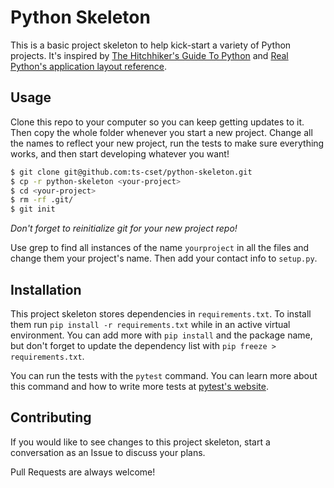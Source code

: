 # Python Skeleton

This is a basic project skeleton to help kick-start a variety of Python projects. It's inspired by [The Hitchhiker's Guide To Python](https://docs.python-guide.org/writing/structure/) and [Real Python's application layout reference](https://realpython.com/python-application-layouts/).


## Usage

Clone this repo to your computer so you can keep getting updates to it. Then copy the whole folder whenever you start a new project. Change all the names to reflect your new project, run the tests to make sure everything works, and then start developing whatever you want!

```bash
$ git clone git@github.com:ts-cset/python-skeleton.git
$ cp -r python-skeleton <your-project>
$ cd <your-project>
$ rm -rf .git/
$ git init
```

*Don't forget to reinitialize git for your new project repo!*

Use grep to find all instances of the name `yourproject` in all the files and change them your project's name. Then add your contact info to `setup.py`.


## Installation

This project skeleton stores dependencies in `requirements.txt`. To install them run `pip install -r requirements.txt` while in an active virtual environment. You can add more with `pip install` and the package name, but don't forget to update the dependency list with `pip freeze > requirements.txt`.

You can run the tests with the `pytest` command. You can learn more about this command and how to write more tests at [pytest's website](https://docs.pytest.org/en/latest/index.html).


## Contributing

If you would like to see changes to this project skeleton, start a conversation as an Issue to discuss your plans.

Pull Requests are always welcome!

